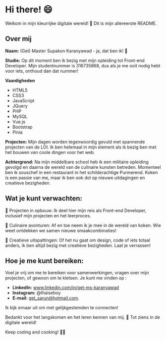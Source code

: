 


# Hi there! 😄

Welkom in mijn kleurrijke digitale wereld! 🚀 Dit is mijn allereerste README.

## Over mij

**Naam:**
(Get) Master Supakon Karanyawad - ja, dat ben ik! 🌟

**Studie:**
Op dit moment ben ik bezig met mijn opleiding tot Front-end Developer. Mijn studentnummer is 316735868, dus als je me ooit nodig hebt voor iets, onthoud dan dat nummer!

**Vaardigheden**

 - HTML5
 - CSS3
 - JavaScript
 - JQuery
 - PHP
 - MySQL
 - Vue.js
 - Bootstrap
 - Pinia

**Projecten:**
Mijn dagen worden tegenwoordig gevuld met spannende projecten van de LOI. Ik ben helemaal in mijn element als ik bezig ben met het bouwen van coole dingen voor het web.

**Achtergrond:**
Na mijn middelbare school heb ik een militaire opleiding gevolgd en daarna de wereld van de culinaire kunsten betreden. Momenteel ben ik souschef in een restaurant in het schilderachtige Purmerend. Koken is een passie van me, maar ik ben ook dol op nieuwe uitdagingen en creatieve bezigheden.

## Wat je kunt verwachten:

🚧 Projecten in opbouw: Ik deel hier mijn reis als Front-end Developer, inclusief mijn projecten en het leerproces.

🍳 Culinaire avonturen: Af en toe neem ik je mee in de wereld van koken. Wie weet ontdekken we samen nieuwe smaakcombinaties!

🎨 Creatieve uitspattingen: Of het nu gaat om design, code of iets totaal anders, ik ben altijd bezig met creatieve bezigheden. Laat je verrassen!

## Hoe je me kunt bereiken:

Voel je vrij om me te bereiken voor samenwerkingen, vragen over mijn projecten, of gewoon om te kletsen. 
Je kunt me vinden op :

- **LinkedIn:** www.linkedin.com/in/get-ms-karanyawad
- **Instagram:** @thaiseboy 
- **E-mail:** get_sarun@hotmail.com. 

Ik kijk ernaar uit om met gelijkgestemden te connecten!

Bedankt voor het langskomen en het leren kennen van mij. 🌈 Tot ziens in de digitale wereld!

Keep coding and cooking! 🚀🍲
